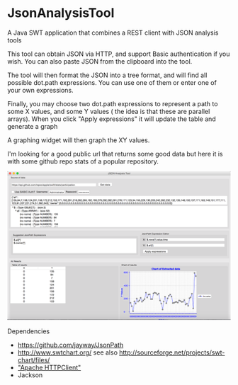 # JsonAnalysisTool
A Java SWT application that combines a REST client with JSON analysis tools

This tool can obtain JSON via HTTP, and support Basic authentication if you wish.  You can also paste JSON from the clipboard into the tool.

The tool will then format the JSON into a tree format, and will find all possible dot.path expressions.  You can use one of them or enter one of your own expressions.

Finally, you may choose two dot.path expressions to represent a path to some X values, and some Y values ( the idea is that these are parallel arrays).  When you click "Apply expressions" it will update the table and generate a graph

A graphing widget will then graph the XY values.

I'm looking for a good public url that returns some good data but here it is with some github repo stats of a popular repository. 

![A screen shot](/screenshots/JsonAnalysisToolScreenShot.png?raw=true "Screen shot")

Dependencies

- https://github.com/jayway/JsonPath
- http://www.swtchart.org/ see also http://sourceforge.net/projects/swt-chart/files/
- ["Apache HTTPClient"](https://hc.apache.org/downloads.cgi)
- Jackson

